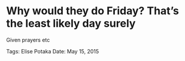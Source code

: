 # Why would they do Friday? That’s the least likely day surely
Given prayers etc

Tags: Elise Potaka
Date: May 15, 2015